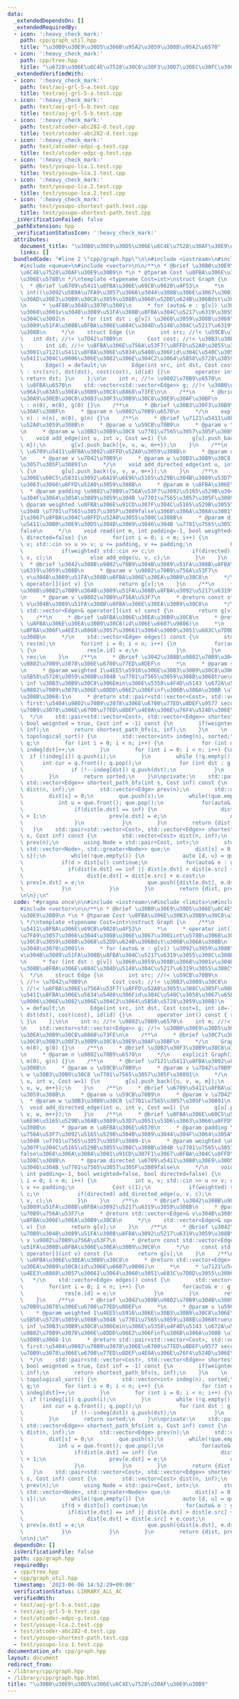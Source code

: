 ```yaml
---
data:
  _extendedDependsOn: []
  _extendedRequiredBy:
  - icon: ':heavy_check_mark:'
    path: cpp/graph_util.hpp
    title: "\u30B0\u30E9\u30D5\u306B\u95A2\u3059\u308B\u95A2\u6570"
  - icon: ':heavy_check_mark:'
    path: cpp/tree.hpp
    title: "\u6728\u306E\u6C4E\u7528\u30C6\u30F3\u30D7\u30EC\u30FC\u30C8"
  _extendedVerifiedWith:
  - icon: ':heavy_check_mark:'
    path: test/aoj-grl-5-a.test.cpp
    title: test/aoj-grl-5-a.test.cpp
  - icon: ':heavy_check_mark:'
    path: test/aoj-grl-5-b.test.cpp
    title: test/aoj-grl-5-b.test.cpp
  - icon: ':heavy_check_mark:'
    path: test/atcoder-abc282-d.test.cpp
    title: test/atcoder-abc282-d.test.cpp
  - icon: ':heavy_check_mark:'
    path: test/atcoder-edpc-g.test.cpp
    title: test/atcoder-edpc-g.test.cpp
  - icon: ':heavy_check_mark:'
    path: test/yosupo-lca.1.test.cpp
    title: test/yosupo-lca.1.test.cpp
  - icon: ':heavy_check_mark:'
    path: test/yosupo-lca.2.test.cpp
    title: test/yosupo-lca.2.test.cpp
  - icon: ':heavy_check_mark:'
    path: test/yosupo-shortest-path.test.cpp
    title: test/yosupo-shortest-path.test.cpp
  _isVerificationFailed: false
  _pathExtension: hpp
  _verificationStatusIcon: ':heavy_check_mark:'
  attributes:
    document_title: "\u30B0\u30E9\u30D5\u306E\u6C4E\u7528\u30AF\u30E9\u30B9"
    links: []
  bundledCode: "#line 2 \"cpp/graph.hpp\"\n\n#include <iostream>\n#include <limits>\n\
    #include <queue>\n#include <vector>\n\n/**\n * @brief \u30B0\u30E9\u30D5\u306E\
    \u6C4E\u7528\u30AF\u30E9\u30B9\n *\n * @tparam Cost \u8FBA\u306E\u30B3\u30B9\u30C8\
    \u306E\u578B\n */\ntemplate <typename Cost=int>\nstruct Graph {\n    /**\n   \
    \  * @brief \u6709\u5411\u8FBA\u306E\u69CB\u9020\u4F53\n     *\n     * operator\
    \ int()\u3092\u5B9A\u7FA9\u3057\u3066\u3044\u308B\u306E\u3067\u3001int\u578B\u306B\
    \u30AD\u30E3\u30B9\u30C8\u3059\u308B\u3068\u52DD\u624B\u306Bdst\u306B\u306A\u308B\
    \n     * \u4F8B\u3048\u3070\u3001\n     * for (auto& e : g[v]) \u3092\u3059\u308B\
    \u3068\u3001v\u304B\u3089\u51FA\u308B\u8FBA\u304C\u5217\u6319\u3055\u308C\u308B\
    \u304C\u3001\n     * for (int dst : g[v]) \u3068\u3059\u308B\u3068\u3001v\u304B\
    \u3089\u51FA\u308B\u8FBA\u306E\u884C\u304D\u5148\u304C\u5217\u6319\u3055\u308C\
    \u308B\n     */\n    struct Edge {\n        int src; //!< \u59CB\u70B9\n     \
    \   int dst; //!< \u7D42\u70B9\n        Cost cost; //!< \u30B3\u30B9\u30C8\n \
    \       int id; //!< \u8FBA\u306E\u756A\u53F7(\u8FFD\u52A0\u3055\u308C\u305F\u9806\
    \u3001\u7121\u5411\u8FBA\u306E\u5834\u5408\u306Fid\u304C\u540C\u3058\u3067\u65B9\
    \u5411\u304C\u9006\u306E\u3082\u306E\u304C2\u3064\u5B58\u5728\u3059\u308B)\n \
    \       Edge() = default;\n        Edge(int src, int dst, Cost cost=1, int id=-1)\
    \ : src(src), dst(dst), cost(cost), id(id) {}\n        operator int() const {\
    \ return dst; }\n    };\n\n    int n; //!< \u9802\u70B9\u6570\n    int m; //!<\
    \ \u8FBA\u6570\n    std::vector<std::vector<Edge>> g; //!< \u30B0\u30E9\u30D5\u306E\
    \u96A3\u63A5\u30EA\u30B9\u30C8\u8868\u73FE\n\n    /**\n     * @brief \u30C7\u30D5\
    \u30A9\u30EB\u30C8\u30B3\u30F3\u30B9\u30C8\u30E9\u30AF\u30BF\n     */\n    Graph()\
    \ : n(0), m(0), g(0) {}\n    /**\n     * @brief \u30B3\u30F3\u30B9\u30C8\u30E9\
    \u30AF\u30BF\n     * @param n \u9802\u70B9\u6570\n     */\n    explicit Graph(int\
    \ n) : n(n), m(0), g(n) {}\n    /**\n     * @brief \u7121\u5411\u8FBA\u3092\u8FFD\
    \u52A0\u3059\u308B\n     * @param u \u59CB\u70B9\n     * @param v \u7D42\u70B9\
    \n     * @param w \u30B3\u30B9\u30C8 \u7701\u7565\u3057\u305F\u30891\n     */\n\
    \    void add_edge(int u, int v, Cost w=1) {\n        g[u].push_back({u, v, w,\
    \ m});\n        g[v].push_back({v, u, w, m++});\n    }\n    /**\n     * @brief\
    \ \u6709\u5411\u8FBA\u3092\u8FFD\u52A0\u3059\u308B\n     * @param u \u59CB\u70B9\
    \n     * @param v \u7D42\u70B9\n     * @param w \u30B3\u30B9\u30C8 \u7701\u7565\
    \u3057\u305F\u30891\n     */\n    void add_directed_edge(int u, int v, Cost w=1)\
    \ {\n        g[u].push_back({u, v, w, m++});\n    }\n    /**\n     * @brief \u8FBA\
    \u306E\u60C5\u5831\u3092\u6A19\u6E96\u5165\u529B\u304B\u3089\u53D7\u3051\u53D6\
    \u3063\u3066\u8FFD\u52A0\u3059\u308B\n     * @param m \u8FBA\u306E\u6570\n   \
    \  * @param padding \u9802\u70B9\u756A\u53F7\u3092\u5165\u529B\u304B\u3089\u3044\
    \u304F\u3064\u305A\u3089\u3059\u304B \u7701\u7565\u3057\u305F\u3089-1\n     *\
    \ @param weighted \u8FBA\u306E\u91CD\u307F\u304C\u5165\u529B\u3055\u308C\u308B\
    \u304B \u7701\u7565\u3057\u305F\u3089false\u3068\u306A\u308A\u3001\u91CD\u307F\
    1\u3067\u8FBA\u304C\u8FFD\u52A0\u3055\u308C\u308B\n     * @param directed \u6709\
    \u5411\u30B0\u30E9\u30D5\u304B\u3069\u3046\u304B \u7701\u7565\u3057\u305F\u3089\
    false\n     */\n    void read(int m, int padding=-1, bool weighted=false, bool\
    \ directed=false) {\n        for(int i = 0; i < m; i++) {\n            int u,\
    \ v; std::cin >> u >> v; u += padding, v += padding;\n            Cost c(1);\n\
    \            if(weighted) std::cin >> c;\n            if(directed) add_directed_edge(u,\
    \ v, c);\n            else add_edge(u, v, c);\n        }\n    }\n    /**\n   \
    \  * @brief \u3042\u308B\u9802\u70B9\u304B\u3089\u51FA\u308B\u8FBA\u3092\u5217\
    \u6319\u3059\u308B\n     * @param v \u9802\u70B9\u756A\u53F7\n     * @return std::vector<Edge>&\
    \ v\u304B\u3089\u51FA\u308B\u8FBA\u306E\u30EA\u30B9\u30C8\n     */\n    std::vector<Edge>&\
    \ operator[](int v) {\n        return g[v];\n    }\n    /**\n     * @brief \u3042\
    \u308B\u9802\u70B9\u304B\u3089\u51FA\u308B\u8FBA\u3092\u5217\u6319\u3059\u308B\
    \n     * @param v \u9802\u70B9\u756A\u53F7\n     * @return const std::vector<Edge>&\
    \ v\u304B\u3089\u51FA\u308B\u8FBA\u306E\u30EA\u30B9\u30C8\n     */\n    const\
    \ std::vector<Edge>& operator[](int v) const {\n        return g[v];\n    }\n\
    \    /**\n     * @brief \u8FBA\u306E\u30EA\u30B9\u30C8\n     * @return std::vector<Edge>\
    \ \u8FBA\u306E\u30EA\u30B9\u30C8(id\u306E\u6607\u9806)\n     *\n     * \u7121\u5411\
    \u8FBA\u306F\u4EE3\u8868\u3057\u30661\u3064\u3060\u3051\u683C\u7D0D\u3055\u308C\
    \u308B\n     */\n    std::vector<Edge> edges() const {\n        std::vector<Edge>\
    \ res(m);\n        for(int i = 0; i < n; i++) {\n            for(auto& e : g[i])\
    \ {\n                res[e.id] = e;\n            }\n        }\n        return\
    \ res;\n    }\n    /**\n     * @brief \u3042\u308B\u9802\u70B9\u304B\u3089\u5404\
    \u9802\u70B9\u3078\u306E\u6700\u77ED\u8DEF\n     *\n     * @param s \u59CB\u70B9\
    \n     * @param weighted 1\u4EE5\u5916\u306E\u30B3\u30B9\u30C8\u306E\u8FBA\u304C\
    \u5B58\u5728\u3059\u308B\u304B \u7701\u7565\u3059\u308B\u3068true\n     * @param\
    \ inf \u30B3\u30B9\u30C8\u306Emin\u306E\u5358\u4F4D\u5143 \u672A\u5230\u9054\u306E\
    \u9802\u70B9\u3078\u306E\u8DDD\u96E2\u306Finf\u306B\u306A\u308B \u7701\u7565\u3059\
    \u308B\u3068-1\n     * @return std::pair<std::vector<Cost>, std::vector<Edge>>\
    \ first:\u5404\u9802\u70B9\u3078\u306E\u6700\u77ED\u8DEF\u9577 second:\u5404\u9802\
    \u70B9\u3078\u306E\u6700\u77ED\u8DEF\u4E0A\u306E\u76F4\u524D\u306E\u8FBA\n   \
    \  */\n    std::pair<std::vector<Cost>, std::vector<Edge>> shortest_path(int s,\
    \ bool weignted = true, Cost inf = -1) const {\n        if(weignted) return shortest_path_dijkstra(s,\
    \ inf);\n        return shortest_path_bfs(s, inf);\n    }\n    \n    std::vector<int>\
    \ topological_sort() {\n        std::vector<int> indeg(n), sorted;\n        std::queue<int>\
    \ q;\n        for (int i = 0; i < n; i++) {\n            for (int dst : g[i])\
    \ indeg[dst]++;\n        }\n        for (int i = 0; i < n; i++) {\n          \
    \  if (!indeg[i]) q.push(i);\n        }\n        while (!q.empty()) {\n      \
    \      int cur = q.front(); q.pop();\n            for (int dst : g[cur]) {\n \
    \               if (!--indeg[dst]) q.push(dst);\n            }\n            sorted.push_back(cur);\n\
    \        }\n        return sorted;\n    }\n\nprivate:\n    std::pair<std::vector<Cost>,\
    \ std::vector<Edge>> shortest_path_bfs(int s, Cost inf) const {\n        std::vector<Cost>\
    \ dist(n, inf);\n        std::vector<Edge> prev(n);\n        std::queue<int> que;\n\
    \        dist[s] = 0;\n        que.push(s);\n        while(!que.empty()) {\n \
    \           int u = que.front(); que.pop();\n            for(auto& e : g[u]) {\n\
    \                if(dist[e.dst] == inf) {\n                    dist[e.dst] = dist[e.src]\
    \ + 1;\n                    prev[e.dst] = e;\n                    que.push(e.dst);\n\
    \                }\n            }\n        }\n        return {dist, prev};\n \
    \   }\n    std::pair<std::vector<Cost>, std::vector<Edge>> shortest_path_dijkstra(int\
    \ s, Cost inf) const {\n        std::vector<Cost> dist(n, inf);\n        std::vector<Edge>\
    \ prev(n);\n        using Node = std::pair<Cost, int>;\n        std::priority_queue<Node,\
    \ std::vector<Node>, std::greater<Node>> que;\n        dist[s] = 0;\n        que.push({0,\
    \ s});\n        while(!que.empty()) {\n            auto [d, u] = que.top(); que.pop();\n\
    \            if(d > dist[u]) continue;\n            for(auto& e : g[u]) {\n  \
    \              if(dist[e.dst] == inf || dist[e.dst] > dist[e.src] + e.cost) {\n\
    \                    dist[e.dst] = dist[e.src] + e.cost;\n                   \
    \ prev[e.dst] = e;\n                    que.push({dist[e.dst], e.dst});\n    \
    \            }\n            }\n        }\n        return {dist, prev};\n    }\n\
    \n\n};\n"
  code: "#pragma once\n\n#include <iostream>\n#include <limits>\n#include <queue>\n\
    #include <vector>\n\n/**\n * @brief \u30B0\u30E9\u30D5\u306E\u6C4E\u7528\u30AF\
    \u30E9\u30B9\n *\n * @tparam Cost \u8FBA\u306E\u30B3\u30B9\u30C8\u306E\u578B\n\
    \ */\ntemplate <typename Cost=int>\nstruct Graph {\n    /**\n     * @brief \u6709\
    \u5411\u8FBA\u306E\u69CB\u9020\u4F53\n     *\n     * operator int()\u3092\u5B9A\
    \u7FA9\u3057\u3066\u3044\u308B\u306E\u3067\u3001int\u578B\u306B\u30AD\u30E3\u30B9\
    \u30C8\u3059\u308B\u3068\u52DD\u624B\u306Bdst\u306B\u306A\u308B\n     * \u4F8B\
    \u3048\u3070\u3001\n     * for (auto& e : g[v]) \u3092\u3059\u308B\u3068\u3001\
    v\u304B\u3089\u51FA\u308B\u8FBA\u304C\u5217\u6319\u3055\u308C\u308B\u304C\u3001\
    \n     * for (int dst : g[v]) \u3068\u3059\u308B\u3068\u3001v\u304B\u3089\u51FA\
    \u308B\u8FBA\u306E\u884C\u304D\u5148\u304C\u5217\u6319\u3055\u308C\u308B\n   \
    \  */\n    struct Edge {\n        int src; //!< \u59CB\u70B9\n        int dst;\
    \ //!< \u7D42\u70B9\n        Cost cost; //!< \u30B3\u30B9\u30C8\n        int id;\
    \ //!< \u8FBA\u306E\u756A\u53F7(\u8FFD\u52A0\u3055\u308C\u305F\u9806\u3001\u7121\
    \u5411\u8FBA\u306E\u5834\u5408\u306Fid\u304C\u540C\u3058\u3067\u65B9\u5411\u304C\
    \u9006\u306E\u3082\u306E\u304C2\u3064\u5B58\u5728\u3059\u308B)\n        Edge()\
    \ = default;\n        Edge(int src, int dst, Cost cost=1, int id=-1) : src(src),\
    \ dst(dst), cost(cost), id(id) {}\n        operator int() const { return dst;\
    \ }\n    };\n\n    int n; //!< \u9802\u70B9\u6570\n    int m; //!< \u8FBA\u6570\
    \n    std::vector<std::vector<Edge>> g; //!< \u30B0\u30E9\u30D5\u306E\u96A3\u63A5\
    \u30EA\u30B9\u30C8\u8868\u73FE\n\n    /**\n     * @brief \u30C7\u30D5\u30A9\u30EB\
    \u30C8\u30B3\u30F3\u30B9\u30C8\u30E9\u30AF\u30BF\n     */\n    Graph() : n(0),\
    \ m(0), g(0) {}\n    /**\n     * @brief \u30B3\u30F3\u30B9\u30C8\u30E9\u30AF\u30BF\
    \n     * @param n \u9802\u70B9\u6570\n     */\n    explicit Graph(int n) : n(n),\
    \ m(0), g(n) {}\n    /**\n     * @brief \u7121\u5411\u8FBA\u3092\u8FFD\u52A0\u3059\
    \u308B\n     * @param u \u59CB\u70B9\n     * @param v \u7D42\u70B9\n     * @param\
    \ w \u30B3\u30B9\u30C8 \u7701\u7565\u3057\u305F\u30891\n     */\n    void add_edge(int\
    \ u, int v, Cost w=1) {\n        g[u].push_back({u, v, w, m});\n        g[v].push_back({v,\
    \ u, w, m++});\n    }\n    /**\n     * @brief \u6709\u5411\u8FBA\u3092\u8FFD\u52A0\
    \u3059\u308B\n     * @param u \u59CB\u70B9\n     * @param v \u7D42\u70B9\n   \
    \  * @param w \u30B3\u30B9\u30C8 \u7701\u7565\u3057\u305F\u30891\n     */\n  \
    \  void add_directed_edge(int u, int v, Cost w=1) {\n        g[u].push_back({u,\
    \ v, w, m++});\n    }\n    /**\n     * @brief \u8FBA\u306E\u60C5\u5831\u3092\u6A19\
    \u6E96\u5165\u529B\u304B\u3089\u53D7\u3051\u53D6\u3063\u3066\u8FFD\u52A0\u3059\
    \u308B\n     * @param m \u8FBA\u306E\u6570\n     * @param padding \u9802\u70B9\
    \u756A\u53F7\u3092\u5165\u529B\u304B\u3089\u3044\u304F\u3064\u305A\u3089\u3059\
    \u304B \u7701\u7565\u3057\u305F\u3089-1\n     * @param weighted \u8FBA\u306E\u91CD\
    \u307F\u304C\u5165\u529B\u3055\u308C\u308B\u304B \u7701\u7565\u3057\u305F\u3089\
    false\u3068\u306A\u308A\u3001\u91CD\u307F1\u3067\u8FBA\u304C\u8FFD\u52A0\u3055\
    \u308C\u308B\n     * @param directed \u6709\u5411\u30B0\u30E9\u30D5\u304B\u3069\
    \u3046\u304B \u7701\u7565\u3057\u305F\u3089false\n     */\n    void read(int m,\
    \ int padding=-1, bool weighted=false, bool directed=false) {\n        for(int\
    \ i = 0; i < m; i++) {\n            int u, v; std::cin >> u >> v; u += padding,\
    \ v += padding;\n            Cost c(1);\n            if(weighted) std::cin >>\
    \ c;\n            if(directed) add_directed_edge(u, v, c);\n            else add_edge(u,\
    \ v, c);\n        }\n    }\n    /**\n     * @brief \u3042\u308B\u9802\u70B9\u304B\
    \u3089\u51FA\u308B\u8FBA\u3092\u5217\u6319\u3059\u308B\n     * @param v \u9802\
    \u70B9\u756A\u53F7\n     * @return std::vector<Edge>& v\u304B\u3089\u51FA\u308B\
    \u8FBA\u306E\u30EA\u30B9\u30C8\n     */\n    std::vector<Edge>& operator[](int\
    \ v) {\n        return g[v];\n    }\n    /**\n     * @brief \u3042\u308B\u9802\
    \u70B9\u304B\u3089\u51FA\u308B\u8FBA\u3092\u5217\u6319\u3059\u308B\n     * @param\
    \ v \u9802\u70B9\u756A\u53F7\n     * @return const std::vector<Edge>& v\u304B\u3089\
    \u51FA\u308B\u8FBA\u306E\u30EA\u30B9\u30C8\n     */\n    const std::vector<Edge>&\
    \ operator[](int v) const {\n        return g[v];\n    }\n    /**\n     * @brief\
    \ \u8FBA\u306E\u30EA\u30B9\u30C8\n     * @return std::vector<Edge> \u8FBA\u306E\
    \u30EA\u30B9\u30C8(id\u306E\u6607\u9806)\n     *\n     * \u7121\u5411\u8FBA\u306F\
    \u4EE3\u8868\u3057\u30661\u3064\u3060\u3051\u683C\u7D0D\u3055\u308C\u308B\n  \
    \   */\n    std::vector<Edge> edges() const {\n        std::vector<Edge> res(m);\n\
    \        for(int i = 0; i < n; i++) {\n            for(auto& e : g[i]) {\n   \
    \             res[e.id] = e;\n            }\n        }\n        return res;\n\
    \    }\n    /**\n     * @brief \u3042\u308B\u9802\u70B9\u304B\u3089\u5404\u9802\
    \u70B9\u3078\u306E\u6700\u77ED\u8DEF\n     *\n     * @param s \u59CB\u70B9\n \
    \    * @param weighted 1\u4EE5\u5916\u306E\u30B3\u30B9\u30C8\u306E\u8FBA\u304C\
    \u5B58\u5728\u3059\u308B\u304B \u7701\u7565\u3059\u308B\u3068true\n     * @param\
    \ inf \u30B3\u30B9\u30C8\u306Emin\u306E\u5358\u4F4D\u5143 \u672A\u5230\u9054\u306E\
    \u9802\u70B9\u3078\u306E\u8DDD\u96E2\u306Finf\u306B\u306A\u308B \u7701\u7565\u3059\
    \u308B\u3068-1\n     * @return std::pair<std::vector<Cost>, std::vector<Edge>>\
    \ first:\u5404\u9802\u70B9\u3078\u306E\u6700\u77ED\u8DEF\u9577 second:\u5404\u9802\
    \u70B9\u3078\u306E\u6700\u77ED\u8DEF\u4E0A\u306E\u76F4\u524D\u306E\u8FBA\n   \
    \  */\n    std::pair<std::vector<Cost>, std::vector<Edge>> shortest_path(int s,\
    \ bool weignted = true, Cost inf = -1) const {\n        if(weignted) return shortest_path_dijkstra(s,\
    \ inf);\n        return shortest_path_bfs(s, inf);\n    }\n    \n    std::vector<int>\
    \ topological_sort() {\n        std::vector<int> indeg(n), sorted;\n        std::queue<int>\
    \ q;\n        for (int i = 0; i < n; i++) {\n            for (int dst : g[i])\
    \ indeg[dst]++;\n        }\n        for (int i = 0; i < n; i++) {\n          \
    \  if (!indeg[i]) q.push(i);\n        }\n        while (!q.empty()) {\n      \
    \      int cur = q.front(); q.pop();\n            for (int dst : g[cur]) {\n \
    \               if (!--indeg[dst]) q.push(dst);\n            }\n            sorted.push_back(cur);\n\
    \        }\n        return sorted;\n    }\n\nprivate:\n    std::pair<std::vector<Cost>,\
    \ std::vector<Edge>> shortest_path_bfs(int s, Cost inf) const {\n        std::vector<Cost>\
    \ dist(n, inf);\n        std::vector<Edge> prev(n);\n        std::queue<int> que;\n\
    \        dist[s] = 0;\n        que.push(s);\n        while(!que.empty()) {\n \
    \           int u = que.front(); que.pop();\n            for(auto& e : g[u]) {\n\
    \                if(dist[e.dst] == inf) {\n                    dist[e.dst] = dist[e.src]\
    \ + 1;\n                    prev[e.dst] = e;\n                    que.push(e.dst);\n\
    \                }\n            }\n        }\n        return {dist, prev};\n \
    \   }\n    std::pair<std::vector<Cost>, std::vector<Edge>> shortest_path_dijkstra(int\
    \ s, Cost inf) const {\n        std::vector<Cost> dist(n, inf);\n        std::vector<Edge>\
    \ prev(n);\n        using Node = std::pair<Cost, int>;\n        std::priority_queue<Node,\
    \ std::vector<Node>, std::greater<Node>> que;\n        dist[s] = 0;\n        que.push({0,\
    \ s});\n        while(!que.empty()) {\n            auto [d, u] = que.top(); que.pop();\n\
    \            if(d > dist[u]) continue;\n            for(auto& e : g[u]) {\n  \
    \              if(dist[e.dst] == inf || dist[e.dst] > dist[e.src] + e.cost) {\n\
    \                    dist[e.dst] = dist[e.src] + e.cost;\n                   \
    \ prev[e.dst] = e;\n                    que.push({dist[e.dst], e.dst});\n    \
    \            }\n            }\n        }\n        return {dist, prev};\n    }\n\
    \n\n};\n"
  dependsOn: []
  isVerificationFile: false
  path: cpp/graph.hpp
  requiredBy:
  - cpp/tree.hpp
  - cpp/graph_util.hpp
  timestamp: '2023-06-06 14:52:29+09:00'
  verificationStatus: LIBRARY_ALL_AC
  verifiedWith:
  - test/aoj-grl-5-a.test.cpp
  - test/aoj-grl-5-b.test.cpp
  - test/atcoder-edpc-g.test.cpp
  - test/yosupo-lca.2.test.cpp
  - test/atcoder-abc282-d.test.cpp
  - test/yosupo-shortest-path.test.cpp
  - test/yosupo-lca.1.test.cpp
documentation_of: cpp/graph.hpp
layout: document
redirect_from:
- /library/cpp/graph.hpp
- /library/cpp/graph.hpp.html
title: "\u30B0\u30E9\u30D5\u306E\u6C4E\u7528\u30AF\u30E9\u30B9"
---
```

